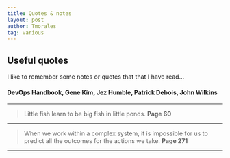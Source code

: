 ```yaml
---
title: Quotes & notes
layout: post
author: Tmorales
tag: various
---
```

## Useful quotes

I like to remember some notes or quotes that that I have read...

#### DevOps Handbook, Gene Kim, Jez Humble, Patrick Debois, John Wilkins
---
> Little fish learn to be big fish in little ponds. **Page 60**
>
---
> When we work within a complex system, it is impossible for us to predict all the outcomes for the actions we take. **Page 271**
>
---
